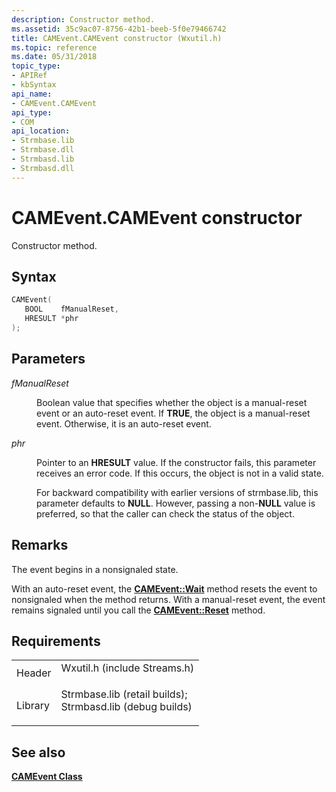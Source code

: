```yaml
---
description: Constructor method.
ms.assetid: 35c9ac07-8756-42b1-beeb-5f0e79466742
title: CAMEvent.CAMEvent constructor (Wxutil.h)
ms.topic: reference
ms.date: 05/31/2018
topic_type: 
- APIRef
- kbSyntax
api_name: 
- CAMEvent.CAMEvent
api_type: 
- COM
api_location: 
- Strmbase.lib
- Strmbase.dll
- Strmbasd.lib
- Strmbasd.dll
---
```


# CAMEvent.CAMEvent constructor

Constructor method.

## Syntax


```C++
CAMEvent(
   BOOL    fManualReset,
   HRESULT *phr
);
```



## Parameters

<dl> <dt>

*fManualReset* 
</dt> <dd>

Boolean value that specifies whether the object is a manual-reset event or an auto-reset event. If **TRUE**, the object is a manual-reset event. Otherwise, it is an auto-reset event.

</dd> <dt>

*phr* 
</dt> <dd>

Pointer to an **HRESULT** value. If the constructor fails, this parameter receives an error code. If this occurs, the object is not in a valid state.

For backward compatibility with earlier versions of strmbase.lib, this parameter defaults to **NULL**. However, passing a non-**NULL** value is preferred, so that the caller can check the status of the object.

</dd> </dl>

## Remarks

The event begins in a nonsignaled state.

With an auto-reset event, the [**CAMEvent::Wait**](camevent-wait.md) method resets the event to nonsignaled when the method returns. With a manual-reset event, the event remains signaled until you call the [**CAMEvent::Reset**](camevent-reset.md) method.

## Requirements



|                    |                                                                                                                                                                                            |
|--------------------|--------------------------------------------------------------------------------------------------------------------------------------------------------------------------------------------|
| Header<br/>  | <dl> <dt>Wxutil.h (include Streams.h)</dt> </dl>                                                                                    |
| Library<br/> | <dl> <dt>Strmbase.lib (retail builds); </dt> <dt>Strmbasd.lib (debug builds)</dt> </dl> |



## See also

<dl> <dt>

[**CAMEvent Class**](camevent.md)
</dt> </dl>

 

 




